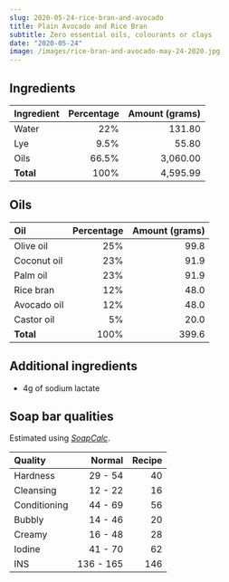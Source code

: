 ```yaml
---
slug: 2020-05-24-rice-bran-and-avocado
title: Plain Avocado and Rice Bran
subtitle: Zero essential oils, colourants or clays
date: "2020-05-24"
image: /images/rice-bran-and-avocado-may-24-2020.jpg
---
```

## Ingredients

| Ingredient | Percentage | Amount (grams) |
|:---------- | ----------:| --------------:|
| Water      | 22%        | 131.80         |
| Lye        | 9.5%       | 55.80          |
| Oils       | 66.5%      | 3,060.00       |
| **Total**  | 100%       | 4,595.99       |

## Oils

| Oil          | Percentage | Amount (grams) |
|:------------ | ----------:| --------------:|
| Olive oil    | 25%        | 99.8           |
| Coconut oil  | 23%        | 91.9           |
| Palm oil     | 23%        | 91.9           |
| Rice bran    | 12%        | 48.0           |
| Avocado oil  | 12%        | 48.0           |
| Castor oil   | 5%         | 20.0           |
| **Total**    | 100%       | 399.6          |

## Additional ingredients

- 4g of sodium lactate

## Soap bar qualities

Estimated using *[SoapCalc](http://soapcalc.net)*.

| Quality      | Normal    | Recipe |
|:------------ | ---------:| ------:|
| Hardness     | 29 - 54   |     40 |
| Cleansing    | 12 - 22   |     16 |
| Conditioning | 44 - 69   |     56 |
| Bubbly       | 14 - 46   |     20 |
| Creamy       | 16 - 48   |     28 |
| Iodine       | 41 - 70   |     62 |
| INS          | 136 - 165 |    146 |
